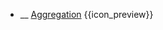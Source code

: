 * __ [Aggregation]({{baseUrl}}/uml/classDiagrams/aggregation) <trigger for="pop:classDiagrams-aggregation-preview">{{icon_preview}}</trigger>

<popover id="pop:classDiagrams-aggregation-preview" header="{{icon_preview}} Aggregation" placement="right">
  <div slot="content">
    <include src=".\preview.md" />
  </div>
</popover>
